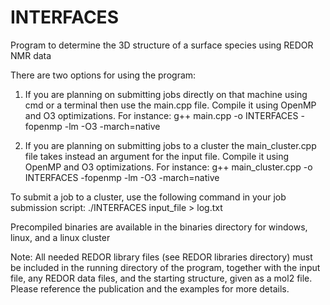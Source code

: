 # INTERFACES
Program to determine the 3D structure of a surface species using REDOR NMR data

There are two options for using the program:

1) If you are planning on submitting jobs directly on that machine using cmd or a terminal
then use the main.cpp file. Compile it using OpenMP and O3 optimizations. For instance:
g++ main.cpp -o INTERFACES -fopenmp -lm -O3 -march=native

2) If you are planning on submitting jobs to a cluster the main_cluster.cpp file takes instead
an argument for the input file. Compile it using OpenMP and O3 optimizations. For instance:
g++ main_cluster.cpp -o INTERFACES -fopenmp -lm -O3 -march=native

To submit a job to a cluster, use the following command in your job submission script:
./INTERFACES input_file > log.txt

Precompiled binaries are available in the binaries directory for windows, linux, and a linux cluster

Note: All needed REDOR library files (see REDOR libraries directory) must be included in the running 
directory of the program, together with the input file, any REDOR data files, and the starting structure, 
given as a mol2 file. Please reference the publication and the examples for more details.
